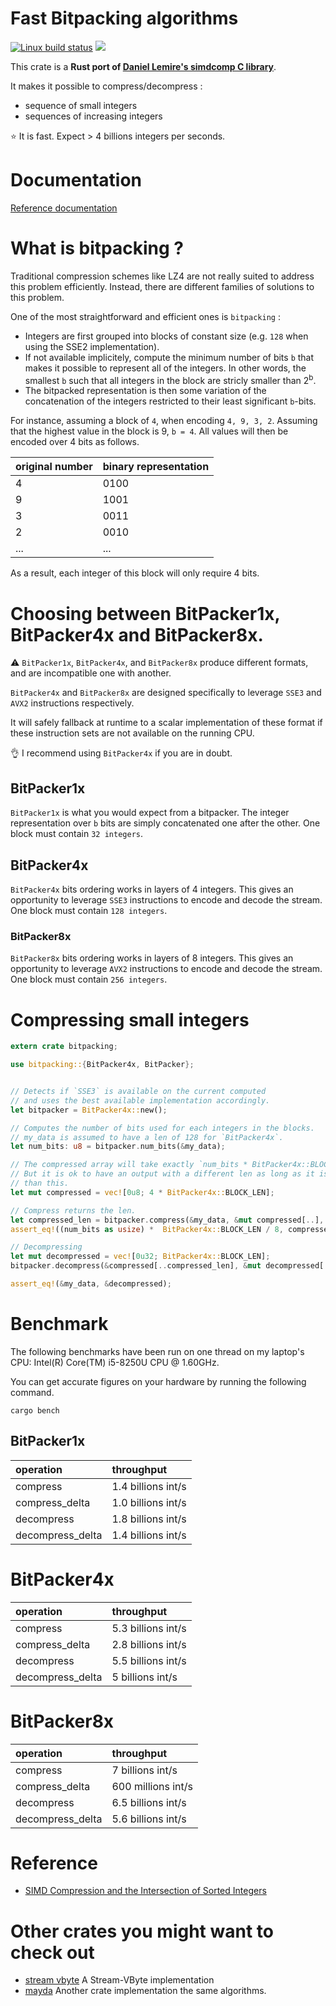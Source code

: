 # Fast Bitpacking algorithms


[![Linux build status](https://travis-ci.org/tantivy-search/bitpacking.svg?branch=master)](https://travis-ci.org/tantivy-search/bitpacking)
[![](http://meritbadge.herokuapp.com/bitpacking)](https://crates.io/crates/bitpacking)

This crate is a **Rust port of [Daniel Lemire's simdcomp C library](https://github.com/lemire/simdcomp)**.

It makes it possible to compress/decompress :
- sequence of small integers
- sequences of increasing integers

:star: It is fast. Expect > 4 billions integers per seconds.


# Documentation

[Reference documentation](https://docs.rs/bitpacking/)

# What is bitpacking ?

Traditional compression schemes like LZ4 are not really suited to address this problem efficiently.
Instead, there are different families of solutions to this problem.

One of the most straightforward and efficient ones is `bitpacking` :
- Integers are first grouped into blocks of constant size (e.g. `128` when using the SSE2 implementation).
- If not available implicitely, compute the minimum number of bits `b` that makes it possible to represent all of the integers.
In other words, the smallest `b` such that all integers in the block are stricly smaller than 2<sup>b</sup>.
- The bitpacked representation is then some variation of the concatenation of the integers restricted to their least significant `b`-bits.

For instance, assuming a block of `4`, when encoding `4, 9, 3, 2`. Assuming that the highest value in the block is 9, `b = 4`. All values will then be encoded over 4 bits as follows.

| original number | binary representation |
|:----------------|:----------------------|
| 4               | 0100                  |
| 9               | 1001                  |
| 3               | 0011                  |
| 2               | 0010                  |
| ...             | ...                   |


As a result, each integer of this block will only require 4 bits.

# Choosing between BitPacker1x, BitPacker4x and BitPacker8x.

:warning: `BitPacker1x`, `BitPacker4x`, and `BitPacker8x` produce different formats,
and are incompatible one with another.

`BitPacker4x` and `BitPacker8x` are designed specifically to leverage `SSE3` and `AVX2`
instructions respectively.

It will safely fallback at runtime to a scalar implementation of these format if these instruction sets are not available on the running CPU.

:ok_hand: I recommend using `BitPacker4x` if you are in doubt.

## BitPacker1x

`BitPacker1x` is what you would expect from a bitpacker.
The integer representation over `b` bits are simply concatenated one
after the other. One block must contain `32 integers`.

## BitPacker4x

`BitPacker4x` bits ordering works in layers of 4 integers. This gives an opportunity
to leverage `SSE3` instructions to encode and decode the stream.
One block must contain `128 integers`.

### BitPacker8x

`BitPacker8x` bits ordering works in layers of 8 integers. This gives an opportunity
to leverage `AVX2` instructions to encode and decode the stream.
One block must contain `256 integers`.



# Compressing small integers

```rust
extern crate bitpacking;

use bitpacking::{BitPacker4x, BitPacker};


// Detects if `SSE3` is available on the current computed
// and uses the best available implementation accordingly.
let bitpacker = BitPacker4x::new();

// Computes the number of bits used for each integers in the blocks.
// my_data is assumed to have a len of 128 for `BitPacker4x`.
let num_bits: u8 = bitpacker.num_bits(&my_data);

// The compressed array will take exactly `num_bits * BitPacker4x::BLOCK_LEN / 8`.
// But it is ok to have an output with a different len as long as it is larger
// than this.
let mut compressed = vec![0u8; 4 * BitPacker4x::BLOCK_LEN];

// Compress returns the len.
let compressed_len = bitpacker.compress(&my_data, &mut compressed[..], num_bits);
assert_eq!((num_bits as usize) *  BitPacker4x::BLOCK_LEN / 8, compressed_len);

// Decompressing
let mut decompressed = vec![0u32; BitPacker4x::BLOCK_LEN];
bitpacker.decompress(&compressed[..compressed_len], &mut decompressed[..], num_bits);

assert_eq!(&my_data, &decompressed);
```

# Benchmark

The following benchmarks have been run on one thread on my laptop's CPU:
Intel(R) Core(TM) i5-8250U CPU @ 1.60GHz.

You can get accurate figures on your hardware by running the following command.

    cargo bench


## BitPacker1x

| operation        | throughput           |
|:-----------------|:---------------------|
| compress         | 1.4 billions int/s   |
| compress_delta   | 1.0 billions int/s   |
| decompress       | 1.8 billions int/s   |
| decompress_delta | 1.4 billions int/s   |

# BitPacker4x

| operation        | throughput           |
|:-----------------|:---------------------|
| compress         | 5.3 billions int/s   |
| compress_delta   | 2.8 billions int/s   |
| decompress       | 5.5 billions int/s   |
| decompress_delta | 5 billions int/s   |

# BitPacker8x

| operation        | throughput           |
|:-----------------|:---------------------|
| compress         | 7 billions int/s  |
| compress_delta   | 600 millions int/s   |
| decompress       | 6.5 billions int/s  |
| decompress_delta | 5.6 billions int/s   |


# Reference

- [SIMD Compression and the Intersection of Sorted Integers](https://arxiv.org/abs/1401.6399)

# Other crates you might want to check out

- [stream vbyte](https://crates.io/crates/stream-vbyte) A Stream-VByte implementation
- [mayda](https://github.com/fralalonde/mayda) Another crate implementation the same algorithms.

